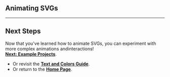 ## Animating SVGs

---

## **Next Steps**

Now that you've learned how to animate SVGs, you can experiment with more complex animations andinteractions!  
**[Next: Example Projects](./7examples.md)**.  

- Or revisit the **[Text and Colors Guide](./5text-and-colors.md)**.  
- Or return to the **[Home Page](./README.md)**.  